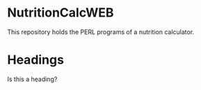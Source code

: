 # NutritionCalcWEB
This repository holds the PERL programs of a nutrition calculator.
# Headings
Is this a heading?
